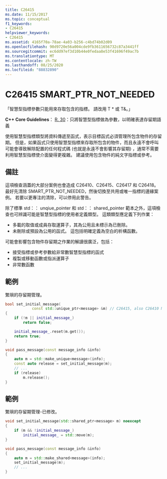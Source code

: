 ```yaml
---
title: C26415
ms.date: 11/15/2017
ms.topic: conceptual
f1_keywords:
- C26415
helpviewer_keywords:
- C26415
ms.assetid: 4165f70a-78ae-4a03-b256-c4bd74b02d09
ms.openlocfilehash: 90d9720e56a004cde9fb3611656732c87a3441ff
ms.sourcegitcommit: ec6dd97ef3d10b44e0fedaa8e53f41696f49ac7b
ms.translationtype: MT
ms.contentlocale: zh-TW
ms.lasthandoff: 08/25/2020
ms.locfileid: "88832890"
---
```

# <a name="c26415-smart_ptr_not_needed"></a>C26415 SMART_PTR_NOT_NEEDED

「智慧型指標參數只能用來存取包含的指標。 請改用 T * 或 T&。」

**C++ Core Guidelines**： [R. 30](https://github.com/isocpp/CppCoreGuidelines/blob/master/CppCoreGuidelines.md#r30-take-smart-pointers-as-parameters-only-to-explicitly-express-lifetime-semantics)：只將智慧型指標做為參數，以明確表達存留期語義

使用智慧型指標類型將資料傳遞至函式，表示目標函式必須管理所包含物件的存留期。 但是，如果函式只使用智慧型指標來存取所包含的物件，而且永遠不會呼叫可能會導致解除配置的任何程式碼 (也就是永遠不會影響其存留期) ，通常不需要利用智慧型指標使介面變得更複雜。 建議使用包含物件的純文字指標或參考。

## <a name="remarks"></a>備註

這項檢查涵蓋的大部分案例也會造成 C26410、C26415、C26417 和 C26418。 最好先清除 SMART_PTR_NOT_NEEDED，然後切換至共用或唯一指標的邊緣案例。 若要以更專注的清除，可以停用此警告。

除了標準 std：： unqiue_pointer 和 std：： shared_pointer 範本之外，這項檢查也可辨識可能是智慧型指標的使用者定義類型。 這類類型應定義下列作業：

- 多載的取值或成員存取運算子，其為公用且未標示為已刪除。
- 未刪除或預設為公用的函式。 這包括明確定義為空白的析構函數。

可能會影響包含物件存留期之作業的解讀很廣泛，包括：

- 接受指標或參考參數給非常數智慧型指標的函式
- 複製或移動函數或指派運算子
- 非常數函數

## <a name="example"></a>範例

繁瑣的存留期管理。

```cpp
bool set_initial_message(
            const std::unique_ptr<message> &m) // C26415, also C26410 NO_REF_TO_CONST_UNIQUE_PTR
{
    if (!m || initial_message_)
        return false;

    initial_message_.reset(m.get());
    return true;
}

void pass_message(const message_info &info)
{
    auto m = std::make_unique<message>(info);
    const auto release = set_initial_message(m);
    // ...
    if (release)
        m.release();
}
```

## <a name="example"></a>範例

繁瑣的存留期管理-已修改。

```cpp
void set_initial_message(std::shared_ptr<message> m) noexcept
{
    if (m && !initial_message_)
        initial_message_ = std::move(m);
}

void pass_message(const message_info &info)
{
    auto m = std::make_shared<message>(info);
    set_initial_message(m);
    // ...
}
```
